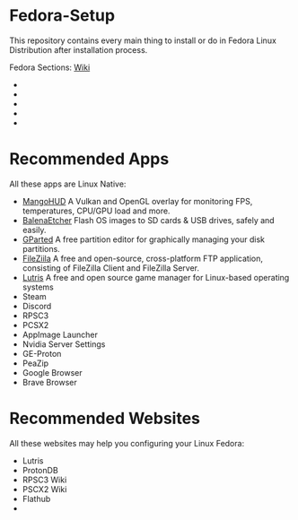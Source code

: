 # Fedora-Setup
This repository contains every main thing to install or do in Fedora Linux Distribution after installation process.

Fedora Sections: [Wiki]()

- []()
- []()
- []()
- []()
- []()

# Recommended Apps

All these apps are Linux Native:

- [MangoHUD](https://github.com/flightlessmango/MangoHud) A Vulkan and OpenGL overlay for monitoring FPS, temperatures, CPU/GPU load and more.
- [BalenaEtcher](https://www.balena.io/etcher/) Flash OS images to SD cards & USB drives, safely and easily.
- [GParted](https://gparted.org) A free partition editor for graphically managing your disk partitions.
- [FileZiila](https://filezilla-project.org) A free and open-source, cross-platform FTP application, consisting of FileZilla Client and FileZilla Server.
- [Lutris](https://lutris.net) A free and open source game manager for Linux-based operating systems
- Steam
- Discord
- RPSC3
- PCSX2
- AppImage Launcher
- Nvidia Server Settings
- GE-Proton
- PeaZip
- Google Browser
- Brave Browser


# Recommended Websites

All these websites may help you configuring your Linux Fedora:

- Lutris
- ProtonDB
- RPSC3 Wiki
- PSCX2 Wiki
- Flathub
- 
